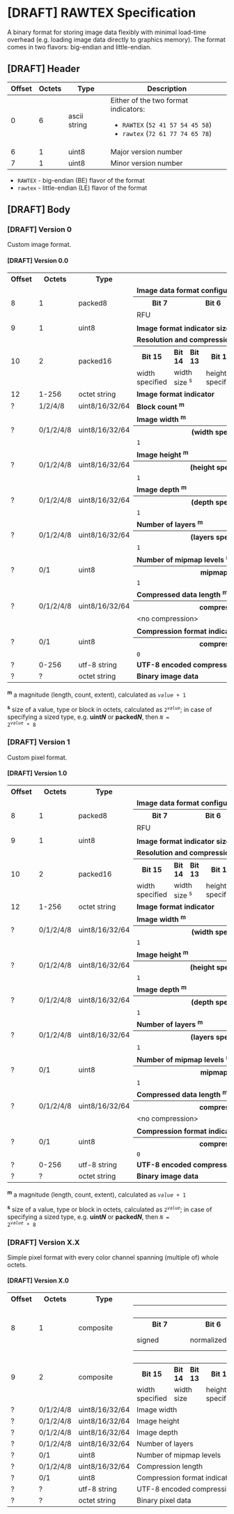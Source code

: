 # [DRAFT] RAWTEX Specification

A binary format for storing image data flexibly with minimal load-time overhead (e.g. loading image data directly to graphics memory).
The format comes in two flavors: big-endian and little-endian.


## [DRAFT] Header

| Offset | Octets | Type         | Description |
| ------ | ------ | ------------ | ----------- |
| 0      | 6      | ascii string | Either of the two format indicators:<br><ul><li>`RAWTEX` (`52 41 57 54 45 58`)</li><li>`rawtex` (`72 61 77 74 65 78`)</li></ul> |
| 6      | 1      | uint8        | Major version number |
| 7      | 1      | uint8        | Minor version number |

* `RAWTEX` - big-endian (BE) flavor of the format
* `rawtex` - little-endian (LE) flavor of the format


## [DRAFT] Body

### [DRAFT] Version 0

Custom image format.


#### [DRAFT] Version 0.0

<table>
    <tr>
        <th>Offset</th>
        <th>Octets</th>
        <th>Type</th>
        <th colspan="16">Description</th>
    </tr>
    <tr>
        <td rowspan="3">8</td>
        <td rowspan="3">1</td>
        <td rowspan="3">packed8</td>
        <td colspan="16"><b>Image data format configuration</b></td>
    </tr>
    <tr>
        <th colspan="2">Bit 7</th>
        <th colspan="2">Bit 6</th>
        <th colspan="2">Bit 5</th>
        <th colspan="2">Bit 4</th>
        <th colspan="2">Bit 3</th>
        <th colspan="2">Bit 2</th>
        <th colspan="2">Bit 1</th>
        <th colspan="2">Bit 0</th>
    </tr>
    <tr>
        <td colspan="8">RFU</td>
        <td colspan="4">block size <sup>s</sup></td>
        <td colspan="4">block count size <sup>s</sup></td>
    </tr>
    <tr>
        <td rowspan="1">9</td>
        <td rowspan="1">1</td>
        <td rowspan="1">uint8</td>
        <td colspan="16"><b>Image format indicator size <sup>m</sup></b></td>
    </tr>
    <tr>
        <td rowspan="3">10</td>
        <td rowspan="3">2</td>
        <td rowspan="3">packed16</td>
        <td colspan="16"><b>Resolution and compression configuration</b></td>
    </tr>
    <tr>
        <th>Bit 15</th>
        <th>Bit 14</th>
        <th>Bit 13</th>
        <th>Bit 12</th>
        <th>Bit 11</th>
        <th>Bit 10</th>
        <th>Bit 9</th>
        <th>Bit 8</th>
        <th>Bit 7</th>
        <th>Bit 6</th>
        <th>Bit 5</th>
        <th>Bit 4</th>
        <th>Bit 3</th>
        <th>Bit 2</th>
        <th>Bit 1</th>
        <th>Bit 0</th>
    </tr>
    <tr>
        <td>width specified</td>
        <td colspan="2">width size <sup>s</sup></td>
        <td>height specified</td>
        <td colspan="2">height size <sup>s</sup></td>
        <td>depth specified</td>
        <td colspan="2">depth size <sup>s</sup></td>
        <td>layers specified</td>
        <td colspan="2">layers size <sup>s</sup></td>
        <td>mipmapped</td>
        <td>compressed</td>
        <td colspan="2">compression length size <sup>s</sup></td>
    </tr>
    <tr>
        <td>12</td>
        <td>1-256</td>
        <td>octet string</td>
        <td colspan="16"><b>Image format indicator</b></td>
    </tr>
    <tr>
        <td>?</td>
        <td>1/2/4/8</td>
        <td>uint8/16/32/64</td>
        <td colspan="16"><b>Block count <sup>m</sup></b></td>
    </tr>
    <tr>
        <td rowspan="3">?</td>
        <td rowspan="3">0/1/2/4/8</td>
        <td rowspan="3">uint8/16/32/64</td>
        <td colspan="16"><b>Image width <sup>m</sup></b></td>
    </tr>
    <tr>
        <th colspan="8">(width specified) == 0</th>
        <th colspan="8">(width specified) == 1</th>
    </tr>
    <tr>
        <td colspan="8"><code>1</code></td>
        <td colspan="8"><code><i>value</i> + 1</code></td>
    </tr>
    <tr>
        <td rowspan="3">?</td>
        <td rowspan="3">0/1/2/4/8</td>
        <td rowspan="3">uint8/16/32/64</td>
        <td colspan="16"><b>Image height <sup>m</sup></b></td>
    </tr>
    <tr>
        <th colspan="8">(height specified) == 0</th>
        <th colspan="8">(height specified) == 1</th>
    </tr>
    <tr>
        <td colspan="8"><code>1</code></td>
        <td colspan="8"><code><i>value</i> + 1</code></td>
    </tr>
    <tr>
        <td rowspan="3">?</td>
        <td rowspan="3">0/1/2/4/8</td>
        <td rowspan="3">uint8/16/32/64</td>
        <td colspan="16"><b>Image depth <sup>m</sup></b></td>
    </tr>
    <tr>
        <th colspan="8">(depth specified) == 0</th>
        <th colspan="8">(depth specified) == 1</th>
    </tr>
    <tr>
        <td colspan="8"><code>1</code></td>
        <td colspan="8"><code><i>value</i> + 1</code></td>
    </tr>
    <tr>
        <td rowspan="3">?</td>
        <td rowspan="3">0/1/2/4/8</td>
        <td rowspan="3">uint8/16/32/64</td>
        <td colspan="16"><b>Number of layers <sup>m</sup></b></td>
    </tr>
    <tr>
        <th colspan="8">(layers specified) == 0</th>
        <th colspan="8">(layers specified) == 1</th>
    </tr>
    <tr>
        <td colspan="8"><code>1</code></td>
        <td colspan="8"><code><i>value</i> + 1</code></td>
    </tr>
    <tr>
        <td rowspan="3">?</td>
        <td rowspan="3">0/1</td>
        <td rowspan="3">uint8</td>
        <td colspan="16"><b>Number of mipmap levels <sup>m</sup></b></td>
    </tr>
    <tr>
        <th colspan="8">mipmapped == 0</th>
        <th colspan="8">mipmapped == 1</th>
    </tr>
    <tr>
        <td colspan="8"><code>1</code></td>
        <td colspan="8"><code><i>value</i> + 1</code></td>
    </tr>
    <tr>
        <td rowspan="3">?</td>
        <td rowspan="3">0/1/2/4/8</td>
        <td rowspan="3">uint8/16/32/64</td>
        <td colspan="16"><b>Compressed data length <sup>m</sup></b></td>
    </tr>
    <tr>
        <th colspan="8">compressed == 0</th>
        <th colspan="8">compressed == 1</th>
    </tr>
    <tr>
        <td colspan="8">&ltno compression&gt</td>
        <td colspan="8"><code><i>value</i> + 1</code></td>
    </tr>
    <tr>
        <td rowspan="3">?</td>
        <td rowspan="3">0/1</td>
        <td rowspan="3">uint8</td>
        <td colspan="16"><b>Compression format indicator string length <sup>m</sup></b></td>
    </tr>
    <tr>
        <th colspan="8">compressed == 0</th>
        <th colspan="8">compressed == 1</th>
    </tr>
    <tr>
        <td colspan="8"><code>0</code></td>
        <td colspan="8"><code><i>value</i> + 1</code></td>
    </tr>
    <tr>
        <td>?</td>
        <td>0-256</td>
        <td>utf-8 string</td>
        <td colspan="16"><b>UTF-8 encoded compression format indicator string</b></td>
    </tr>
    <tr>
        <td>?</td>
        <td>?</td>
        <td>octet string</td>
        <td colspan="16"><b>Binary image data</b></td>
    </tr>
</table>

**<sup>m</sup>** a magnitude (length, count, extent), calculated as <code>*value* + 1</code>

**<sup>s</sup>** size of a value, type or block in octets, calculated as <code>2<sup>*value*</sup></code>; in case of specifying a sized type, e.g. **uint*N*** or **packed*N***, then <code>*N* = 2<sup>*value*</sup> * 8</code>


### [DRAFT] Version 1

Custom pixel format.


#### [DRAFT] Version 1.0

<table>
    <tr>
        <th>Offset</th>
        <th>Octets</th>
        <th>Type</th>
        <th colspan="16">Description</th>
    </tr>
    <tr>
        <td rowspan="3">8</td>
        <td rowspan="3">1</td>
        <td rowspan="3">packed8</td>
        <td colspan="16"><b>Image data format configuration</b></td>
    </tr>
    <tr>
        <th colspan="2">Bit 7</th>
        <th colspan="2">Bit 6</th>
        <th colspan="2">Bit 5</th>
        <th colspan="2">Bit 4</th>
        <th colspan="2">Bit 3</th>
        <th colspan="2">Bit 2</th>
        <th colspan="2">Bit 1</th>
        <th colspan="2">Bit 0</th>
    </tr>
    <tr>
        <td colspan="4">RFU</td>
        <td colspan="4">block size <sup>s</sup></td>
        <td colspan="4">RFU</td>
        <td colspan="4">blocks per pixel <sup>m</sup></td>
    </tr>
    <tr>
        <td rowspan="1">9</td>
        <td rowspan="1">1</td>
        <td rowspan="1">uint8</td>
        <td colspan="16"><b>Image format indicator size <sup>m</sup></b></td>
    </tr>
    <tr>
        <td rowspan="3">10</td>
        <td rowspan="3">2</td>
        <td rowspan="3">packed16</td>
        <td colspan="16"><b>Resolution and compression configuration</b></td>
    </tr>
    <tr>
        <th>Bit 15</th>
        <th>Bit 14</th>
        <th>Bit 13</th>
        <th>Bit 12</th>
        <th>Bit 11</th>
        <th>Bit 10</th>
        <th>Bit 9</th>
        <th>Bit 8</th>
        <th>Bit 7</th>
        <th>Bit 6</th>
        <th>Bit 5</th>
        <th>Bit 4</th>
        <th>Bit 3</th>
        <th>Bit 2</th>
        <th>Bit 1</th>
        <th>Bit 0</th>
    </tr>
    <tr>
        <td>width specified</td>
        <td colspan="2">width size <sup>s</sup></td>
        <td>height specified</td>
        <td colspan="2">height size <sup>s</sup></td>
        <td>depth specified</td>
        <td colspan="2">depth size <sup>s</sup></td>
        <td>layers specified</td>
        <td colspan="2">layers size <sup>s</sup></td>
        <td>mipmapped</td>
        <td>compressed</td>
        <td colspan="2">compression length size <sup>s</sup></td>
    </tr>
    <tr>
        <td>12</td>
        <td>1-256</td>
        <td>octet string</td>
        <td colspan="16"><b>Image format indicator</b></td>
    </tr>
    <tr>
        <td rowspan="3">?</td>
        <td rowspan="3">0/1/2/4/8</td>
        <td rowspan="3">uint8/16/32/64</td>
        <td colspan="16"><b>Image width <sup>m</sup></b></td>
    </tr>
    <tr>
        <th colspan="8">(width specified) == 0</th>
        <th colspan="8">(width specified) == 1</th>
    </tr>
    <tr>
        <td colspan="8"><code>1</code></td>
        <td colspan="8"><code><i>value</i> + 1</code></td>
    </tr>
    <tr>
        <td rowspan="3">?</td>
        <td rowspan="3">0/1/2/4/8</td>
        <td rowspan="3">uint8/16/32/64</td>
        <td colspan="16"><b>Image height <sup>m</sup></b></td>
    </tr>
    <tr>
        <th colspan="8">(height specified) == 0</th>
        <th colspan="8">(height specified) == 1</th>
    </tr>
    <tr>
        <td colspan="8"><code>1</code></td>
        <td colspan="8"><code><i>value</i> + 1</code></td>
    </tr>
    <tr>
        <td rowspan="3">?</td>
        <td rowspan="3">0/1/2/4/8</td>
        <td rowspan="3">uint8/16/32/64</td>
        <td colspan="16"><b>Image depth <sup>m</sup></b></td>
    </tr>
    <tr>
        <th colspan="8">(depth specified) == 0</th>
        <th colspan="8">(depth specified) == 1</th>
    </tr>
    <tr>
        <td colspan="8"><code>1</code></td>
        <td colspan="8"><code><i>value</i> + 1</code></td>
    </tr>
    <tr>
        <td rowspan="3">?</td>
        <td rowspan="3">0/1/2/4/8</td>
        <td rowspan="3">uint8/16/32/64</td>
        <td colspan="16"><b>Number of layers <sup>m</sup></b></td>
    </tr>
    <tr>
        <th colspan="8">(layers specified) == 0</th>
        <th colspan="8">(layers specified) == 1</th>
    </tr>
    <tr>
        <td colspan="8"><code>1</code></td>
        <td colspan="8"><code><i>value</i> + 1</code></td>
    </tr>
    <tr>
        <td rowspan="3">?</td>
        <td rowspan="3">0/1</td>
        <td rowspan="3">uint8</td>
        <td colspan="16"><b>Number of mipmap levels <sup>m</sup></b></td>
    </tr>
    <tr>
        <th colspan="8">mipmapped == 0</th>
        <th colspan="8">mipmapped == 1</th>
    </tr>
    <tr>
        <td colspan="8"><code>1</code></td>
        <td colspan="8"><code><i>value</i> + 1</code></td>
    </tr>
    <tr>
        <td rowspan="3">?</td>
        <td rowspan="3">0/1/2/4/8</td>
        <td rowspan="3">uint8/16/32/64</td>
        <td colspan="16"><b>Compressed data length <sup>m</sup></b></td>
    </tr>
    <tr>
        <th colspan="8">compressed == 0</th>
        <th colspan="8">compressed == 1</th>
    </tr>
    <tr>
        <td colspan="8">&ltno compression&gt</td>
        <td colspan="8"><code><i>value</i> + 1</code></td>
    </tr>
    <tr>
        <td rowspan="3">?</td>
        <td rowspan="3">0/1</td>
        <td rowspan="3">uint8</td>
        <td colspan="16"><b>Compression format indicator string length <sup>m</sup></b></td>
    </tr>
    <tr>
        <th colspan="8">compressed == 0</th>
        <th colspan="8">compressed == 1</th>
    </tr>
    <tr>
        <td colspan="8"><code>0</code></td>
        <td colspan="8"><code><i>value</i> + 1</code></td>
    </tr>
    <tr>
        <td>?</td>
        <td>0-256</td>
        <td>utf-8 string</td>
        <td colspan="16"><b>UTF-8 encoded compression format indicator string</b></td>
    </tr>
    <tr>
        <td>?</td>
        <td>?</td>
        <td>octet string</td>
        <td colspan="16"><b>Binary image data</b></td>
    </tr>
</table>

**<sup>m</sup>** a magnitude (length, count, extent), calculated as <code>*value* + 1</code>

**<sup>s</sup>** size of a value, type or block in octets, calculated as <code>2<sup>*value*</sup></code>; in case of specifying a sized type, e.g. **uint*N*** or **packed*N***, then <code>*N* = 2<sup>*value*</sup> * 8</code>


### [DRAFT] Version X.X

Simple pixel format with every color channel spanning (multiple of) whole octets.


#### [DRAFT] Version X.0

<table>
    <tr>
        <th>Offset</th>
        <th>Octets</th>
        <th>Type</th>
        <th colspan="16">Description</th>
    </tr>
    <tr>
        <td rowspan="3">8</td>
        <td rowspan="3">1</td>
        <td rowspan="3">composite</td>
        <th colspan="16">Pixel format configuration</th>
    </tr>
    <tr>
        <th colspan="2">Bit 7</th>
        <th colspan="2">Bit 6</th>
        <th colspan="2">Bit 5</th>
        <th colspan="2">Bit 4</th>
        <th colspan="2">Bit 3</th>
        <th colspan="2">Bit 2</th>
        <th colspan="2">Bit 1</th>
        <th colspan="2">Bit 0</th>
    </tr>
    <tr>
        <td colspan="2">signed</td>
        <td colspan="2">normalized</td>
        <td colspan="2">floating point</td>
        <td colspan="2">-</td>
        <td colspan="4">channel size</td>
        <td colspan="4">channel count</td>
    </tr>
    <tr>
        <td rowspan="3">9</td>
        <td rowspan="3">2</td>
        <td rowspan="3">composite</td>
        <th colspan="16">Resolution and compression configuration</th>
    </tr>
    <tr>
        <th>Bit 15</th>
        <th>Bit 14</th>
        <th>Bit 13</th>
        <th>Bit 12</th>
        <th>Bit 11</th>
        <th>Bit 10</th>
        <th>Bit 9</th>
        <th>Bit 8</th>
        <th>Bit 7</th>
        <th>Bit 6</th>
        <th>Bit 5</th>
        <th>Bit 4</th>
        <th>Bit 3</th>
        <th>Bit 2</th>
        <th>Bit 1</th>
        <th>Bit 0</th>
    </tr>
    <tr>
        <td>width specified</td>
        <td colspan="2">width size</td>
        <td>height specified</td>
        <td colspan="2">height size</td>
        <td>depth specified</td>
        <td colspan="2">depth size</td>
        <td>layers specified</td>
        <td colspan="2">layers size</td>
        <td>mipmapped</td>
        <td>compressed</td>
        <td colspan="2">compression length size</td>
    </tr>
    <tr>
        <td>?</td>
        <td>0/1/2/4/8</td>
        <td>uint8/16/32/64</td>
        <td colspan="16">Image width</td>
    </tr>
    <tr>
        <td>?</td>
        <td>0/1/2/4/8</td>
        <td>uint8/16/32/64</td>
        <td colspan="16">Image height</td>
    </tr>
    <tr>
        <td>?</td>
        <td>0/1/2/4/8</td>
        <td>uint8/16/32/64</td>
        <td colspan="16">Image depth</td>
    </tr>
    <tr>
        <td>?</td>
        <td>0/1/2/4/8</td>
        <td>uint8/16/32/64</td>
        <td colspan="16">Number of layers</td>
    </tr>
    <tr>
        <td>?</td>
        <td>0/1</td>
        <td>uint8</td>
        <td colspan="16">Number of mipmap levels</td>
    </tr>
    <tr>
        <td>?</td>
        <td>0/1/2/4/8</td>
        <td>uint8/16/32/64</td>
        <td colspan="16">Compression length</td>
    </tr>
    <tr>
        <td>?</td>
        <td>0/1</td>
        <td>uint8</td>
        <td colspan="16">Compression format indicator string length</td>
    </tr>
    <tr>
        <td>?</td>
        <td>?</td>
        <td>utf-8 string</td>
        <td colspan="16">UTF-8 encoded compression format indicator string</td>
    </tr>
    <tr>
        <td>?</td>
        <td>?</td>
        <td>octet string</td>
        <td colspan="16">Binary pixel data</td>
    </tr>
</table>
